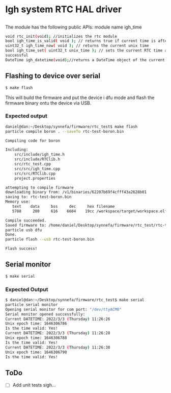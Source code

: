 # Igh system RTC HAL driver
## 
The module has the following public APIs:
module name igh_time
```bash
void rtc_init(void); //initializes the rtc module
bool igh_time_is_valid( void ); // returns true if current time is after January 1st 2021
uint32_t igh_time_now( void ); // returns the current unix time
bool igh_time_set( uint32_t unix_time ); // sets the current RTC time and returns true if 
successful
DateTime igh_datetime(void);//returns a DateTime object of the current time
```
## Flashing to device over serial
```bash 
$ make flash
```
This will build the firmware and put the device i dfu mode and flash the firmware binary ontu the device via USB.
### Expected output
```bash
daniel@dan:~/Desktop/synnefa/firmware/rtc_test$ make flash
particle compile boron . --saveTo rtc-test-boron.bin

Compiling code for boron

Including:
    src/include/igh_time.h
    src/include/RTClib.h
    src/rtc_test.cpp
    src/src/igh_time.cpp
    src/src/RTClib.cpp
    project.properties

attempting to compile firmware
downloading binary from: /v1/binaries/62207b69f4cfff43a2628b01
saving to: rtc-test-boron.bin
Memory use:
   text    data     bss     dec     hex filename
   5788     200     616    6604    19cc /workspace/target/workspace.elf

Compile succeeded.
Saved firmware to: /home/daniel/Desktop/synnefa/firmware/rtc_test/rtc-test-boron.bin
particle usb dfu
Done.
particle flash --usb rtc-test-boron.bin

Flash success!
```
## Serial monitor
```bash
$ make serial
```

### Expected Output
```bash
$ daniel@dan:~/Desktop/synnefa/firmware/rtc_test$ make serial 
particle serial monitor
Opening serial monitor for com port: "/dev/ttyACM0"
Serial monitor opened successfully:
Current DATETIME: 2022/3/3 (Thursday) 11:26:26
Unix epoch time: 1646306786
Is the time valid: Yes!
Current DATETIME: 2022/3/3 (Thursday) 11:26:28
Unix epoch time: 1646306788
Is the time valid: Yes!
Current DATETIME: 2022/3/3 (Thursday) 11:26:30
Unix epoch time: 1646306790
Is the time valid: Yes!
```

## ToDo
- [ ] Add unit tests sigh...
